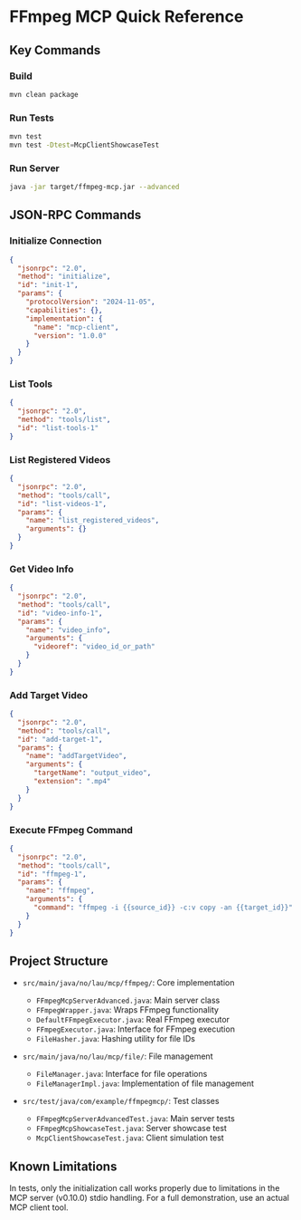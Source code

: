 # FFmpeg MCP Quick Reference

## Key Commands

### Build
```bash
mvn clean package
```

### Run Tests
```bash
mvn test
mvn test -Dtest=McpClientShowcaseTest
```

### Run Server
```bash
java -jar target/ffmpeg-mcp.jar --advanced
```

## JSON-RPC Commands

### Initialize Connection
```json
{
  "jsonrpc": "2.0",
  "method": "initialize",
  "id": "init-1",
  "params": {
    "protocolVersion": "2024-11-05",
    "capabilities": {},
    "implementation": {
      "name": "mcp-client",
      "version": "1.0.0"
    }
  }
}
```

### List Tools
```json
{
  "jsonrpc": "2.0",
  "method": "tools/list",
  "id": "list-tools-1"
}
```

### List Registered Videos
```json
{
  "jsonrpc": "2.0",
  "method": "tools/call",
  "id": "list-videos-1",
  "params": {
    "name": "list_registered_videos",
    "arguments": {}
  }
}
```

### Get Video Info
```json
{
  "jsonrpc": "2.0",
  "method": "tools/call",
  "id": "video-info-1",
  "params": {
    "name": "video_info",
    "arguments": {
      "videoref": "video_id_or_path"
    }
  }
}
```

### Add Target Video
```json
{
  "jsonrpc": "2.0",
  "method": "tools/call",
  "id": "add-target-1",
  "params": {
    "name": "addTargetVideo",
    "arguments": {
      "targetName": "output_video",
      "extension": ".mp4"
    }
  }
}
```

### Execute FFmpeg Command
```json
{
  "jsonrpc": "2.0",
  "method": "tools/call",
  "id": "ffmpeg-1",
  "params": {
    "name": "ffmpeg",
    "arguments": {
      "command": "ffmpeg -i {{source_id}} -c:v copy -an {{target_id}}"
    }
  }
}
```

## Project Structure

- `src/main/java/no/lau/mcp/ffmpeg/`: Core implementation
  - `FFmpegMcpServerAdvanced.java`: Main server class
  - `FFmpegWrapper.java`: Wraps FFmpeg functionality
  - `DefaultFFmpegExecutor.java`: Real FFmpeg executor
  - `FFmpegExecutor.java`: Interface for FFmpeg execution
  - `FileHasher.java`: Hashing utility for file IDs

- `src/main/java/no/lau/mcp/file/`: File management
  - `FileManager.java`: Interface for file operations
  - `FileManagerImpl.java`: Implementation of file management

- `src/test/java/com/example/ffmpegmcp/`: Test classes
  - `FFmpegMcpServerAdvancedTest.java`: Main server tests
  - `FFmpegMcpShowcaseTest.java`: Server showcase test
  - `McpClientShowcaseTest.java`: Client simulation test

## Known Limitations

In tests, only the initialization call works properly due to limitations in the MCP server (v0.10.0) stdio handling. For a full demonstration, use an actual MCP client tool.